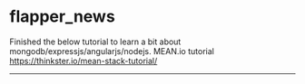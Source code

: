 # flapper_news
Finished the below tutorial to learn a bit about mongodb/expressjs/angularjs/nodejs.
MEAN.io tutorial https://thinkster.io/mean-stack-tutorial/

---
